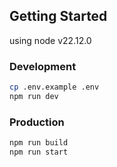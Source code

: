 ## Getting Started

using node v22.12.0

### Development

```bash
cp .env.example .env
npm run dev
```

### Production

```bash
npm run build
npm run start
```
